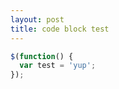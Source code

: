 ```yaml
---
layout: post
title: code block test
---
```


```javascript
$(function() {
  var test = 'yup';
});
```